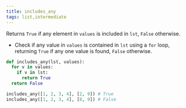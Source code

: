 ```yaml
---
title: includes_any
tags: list,intermediate
---
```


Returns `True` if any element in `values` is included in `lst`, `False` otherwise.

- Check if any value in `values` is contained in `lst` using a `for` loop, returning `True` if any one value is found, `False` otherwise.

```py
def includes_any(lst, values):
  for v in values:
    if v in lst:
      return True
  return False
```

```py
includes_any([1, 2, 3, 4], [2, 9]) # True
includes_any([1, 2, 3, 4], [8, 9]) # False
```
